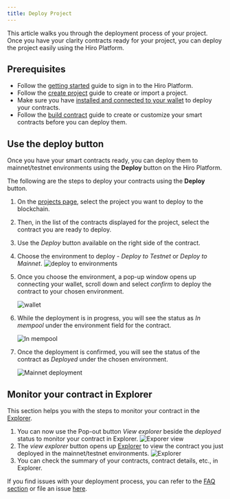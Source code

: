 ```yaml
---
title: Deploy Project
---
```


This article walks you through the deployment process of your project. Once you have your clarity contracts ready for your project, you can deploy the project easily using the Hiro Platform.

## Prerequisites

- Follow the [getting started](../getting-started.md) guide to sign in to the Hiro Platform.
- Follow the [create project](create-project.md) guide to create or import a project.
- Make sure you have [installed and connected to your wallet](https://wallet.hiro.so/) to deploy your contracts.
- Follow the [build contract](build-contract.md) guide to create or customize your smart contracts before you can deploy them.

## Use the deploy button

Once you have your smart contracts ready, you can deploy them to mainnet/testnet environments using the **Deploy** button on the Hiro Platform.

The following are the steps to deploy your contracts using the **Deploy** button.

1. On the [projects page](https://platform.hiro.so), select the project you want to deploy to the blockchain.
2. Then, in the list of the contracts displayed for the project, select the contract you are ready to deploy.
3. Use the _Deploy_ button available on the right side of the contract.
4. Choose the environment to deploy - _Deploy to Testnet_ or _Deploy to Mainnet_.
   ![deploy to environments](../images/deploy-to-environment.png)
5. Once you choose the environment, a pop-up window opens up connecting your wallet, scroll down and select _confirm_ to deploy the contract to your chosen environment.

   ![wallet](../images/connect-wallet.png)

6. While the deployment is in progress, you will see the status as _In mempool_ under the environment field for the contract.

   ![In mempool](../images/in-mempool.png)

7. Once the deployment is confirmed, you will see the status of the contract as _Deployed_ under the chosen environment.

   ![Mainnet deployment](../images/mainnet-deployment.png)

## Monitor your contract in Explorer

This section helps you with the steps to monitor your contract in the [Explorer](https://explorer.hiro.so/?chain=mainnet).

1. You can now use the Pop-out button _View explorer_ beside the _deployed_ status to monitor your contract in Explorer.
   ![Exporer view](../images/explorer-view.png)
2. The _view explorer_ button opens up [Explorer](https://explorer.hiro.so/?chain=mainnet) to view the contract you just deployed in the mainnet/testnet environments.
   ![Explorer](../images/explorer.jpeg)
3. You can check the summary of your contracts, contract details, etc., in Explorer.

If you find issues with your deployment process, you can refer to the [FAQ section](../faq.md) or file an issue [here](https://hiro-pbc.canny.io/hiro-platform).
